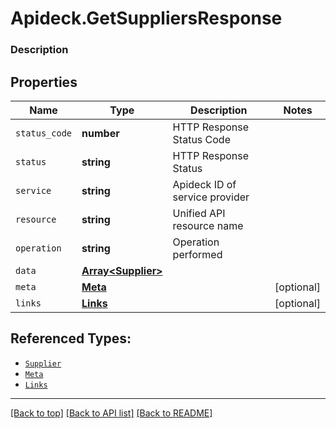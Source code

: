 # Apideck.GetSuppliersResponse

### Description

## Properties
Name | Type | Description | Notes
------------ | ------------- | ------------- | -------------
`status_code` | **number** | HTTP Response Status Code | 
`status` | **string** | HTTP Response Status | 
`service` | **string** | Apideck ID of service provider | 
`resource` | **string** | Unified API resource name | 
`operation` | **string** | Operation performed | 
`data` | [**Array&lt;Supplier&gt;**](Supplier.md) |  | 
`meta` | [**Meta**](Meta.md) |  | [optional] 
`links` | [**Links**](Links.md) |  | [optional] 





## Referenced Types:





* [`Supplier`](Supplier.md)
* [`Meta`](Meta.md)
* [`Links`](Links.md)

---

[[Back to top]](#) [[Back to API list]](../../../../README.md#documentation-for-api-endpoints) [[Back to README]](../../../../README.md)



